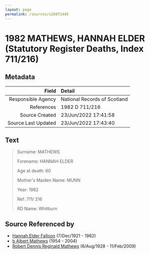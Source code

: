 ```yaml
---
layout: page
permalink: /sources/s26072445
---
```


# 1982 MATHEWS, HANNAH ELDER (Statutory Register Deaths, Index 711/216)

## Metadata
Field | Detail
---:|:---
Responsible Agency | National Records of Scotland
References | 1982 D 711/216
Source Created | 23/Jun/2022 17:41:58
Source Last Updated | 23/Jun/2022 17:43:40

## Text

> Surname: MATHEWS
>
> Forename: HANNAH ELDER
>
> Age at death: 60
>
> Mother's Maiden Name: MUNN
>
> Year: 1982
>
> Ref: 711/ 216
>
> RD Name: Whitburn
>

## Source Referenced by

* [Hannah Elder Falloon](../people/@97706646@-hannah-elder-falloon-b1921-12-7-d1982.md) (7/Dec/1921 - 1982)
* [b Albert Mathews](../people/@35875756@-b-albert-mathews-b1954-d2004.md) (1954 - 2004)
* [Robert Dennis Reginald Mathews](../people/@58223940@-robert-dennis-reginald-mathews-b1928-8-6-d2009-2-11.md) (6/Aug/1928 - 11/Feb/2009)
